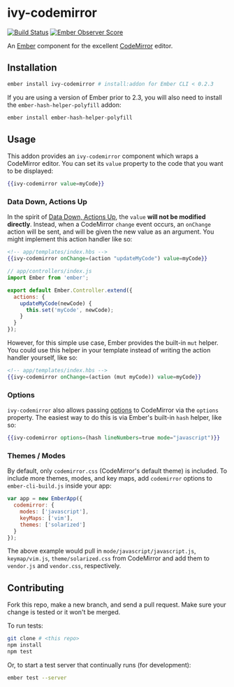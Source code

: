 # ivy-codemirror

[![Build Status](https://travis-ci.org/IvyApp/ivy-codemirror.svg?branch=master)](https://travis-ci.org/IvyApp/ivy-codemirror)
[![Ember Observer Score](http://emberobserver.com/badges/ivy-codemirror.svg)](http://emberobserver.com/addons/ivy-codemirror)

An [Ember](http://emberjs.com) component for the excellent
[CodeMirror](http://codemirror.net) editor.

## Installation

```sh
ember install ivy-codemirror # install:addon for Ember CLI < 0.2.3
```

If you are using a version of Ember prior to 2.3, you will also need to install
the `ember-hash-helper-polyfill` addon:

```sh
ember install ember-hash-helper-polyfill
```

## Usage

This addon provides an `ivy-codemirror` component which wraps a CodeMirror
editor. You can set its `value` property to the code that you want to be
displayed:

```handlebars
{{ivy-codemirror value=myCode}}
```

### Data Down, Actions Up

In the spirit of [Data Down, Actions
Up](https://dockyard.com/blog/2015/10/14/best-practices-data-down-actions-up),
the `value` **will not be modified directly**. Instead, when a CodeMirror
`change` event occurs, an `onChange` action will be sent, and will be given the
new value as an argument. You might implement this action handler like so:

```handlebars
<!-- app/templates/index.hbs -->
{{ivy-codemirror onChange=(action "updateMyCode") value=myCode}}
```

```javascript
// app/controllers/index.js
import Ember from 'ember';

export default Ember.Controller.extend({
  actions: {
    updateMyCode(newCode) {
      this.set('myCode', newCode);
    }
  }
});
```

However, for this simple use case, Ember provides the built-in `mut` helper. You
could use this helper in your template instead of writing the action handler
yourself, like so:

```handlebars
<!-- app/templates/index.hbs -->
{{ivy-codemirror onChange=(action (mut myCode)) value=myCode}}
```

### Options

`ivy-codemirror` also allows passing
[options](http://codemirror.net/doc/manual.html#config) to CodeMirror via the
`options` property. The easiest way to do this is via Ember's built-in `hash`
helper, like so:

```handlebars
{{ivy-codemirror options=(hash lineNumbers=true mode="javascript")}}
```

### Themes / Modes

By default, only `codemirror.css` (CodeMirror's default theme) is included. To
include more themes, modes, and key maps, add `codemirror` options to `ember-cli-build.js` inside
your app:

```js
var app = new EmberApp({
  codemirror: {
    modes: ['javascript'],
    keyMaps: ['vim'],
    themes: ['solarized']
  }
});
```

The above example would pull in `mode/javascript/javascript.js`,
`keymap/vim.js`, `theme/solarized.css` from CodeMirror and add them to
`vendor.js` and `vendor.css`, respectively.

## Contributing

Fork this repo, make a new branch, and send a pull request. Make sure your
change is tested or it won't be merged.

To run tests:

```sh
git clone # <this repo>
npm install
npm test
```

Or, to start a test server that continually runs (for development):

```sh
ember test --server
```
